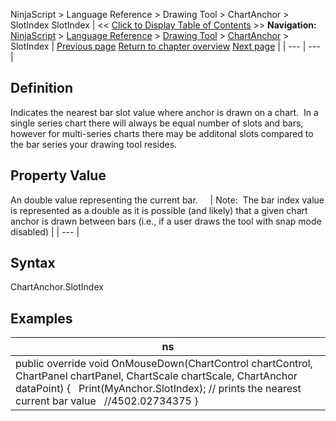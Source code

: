﻿
NinjaScript > Language Reference > Drawing Tool > ChartAnchor > SlotIndex
SlotIndex
| << [Click to Display Table of Contents](barindex.md) >> **Navigation:**     [NinjaScript](ninjascript-1.md) > [Language Reference](language_reference_wip-1.md) > [Drawing Tool](drawing_tools-1.md) > [ChartAnchor](chartanchor-1.md) > SlotIndex | [Previous page](price-1.md) [Return to chapter overview](chartanchor-1.md) [Next page](time-1.md) |
| --- | --- |
## Definition
Indicates the nearest bar slot value where anchor is drawn on a chart.  In a single series chart there will always be equal number of slots and bars, however for multi-series charts there may be additonal slots compared to the bar series your drawing tool resides.
 
## Property Value
An double value representing the current bar.  
 
| Note:  The bar index value is represented as a double as it is possible (and likely) that a given chart anchor is drawn between bars (i.e., if a user draws the tool with snap mode disabled) |
| --- |

## Syntax
ChartAnchor.SlotIndex
 
## Examples
| ns |
| --- |
| public override void OnMouseDown(ChartControl chartControl, ChartPanel chartPanel, ChartScale chartScale, ChartAnchor dataPoint) {    Print(MyAnchor.SlotIndex); // prints the nearest current bar value    //4502.02734375 } |

